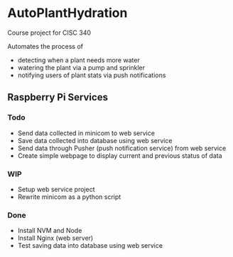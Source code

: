 # AutoPlantHydration
Course project for CISC 340

Automates the process of

- detecting when a plant needs more water
- watering the plant via a pump and sprinkler
- notifying users of plant stats via push notifications

## Raspberry Pi Services

### Todo

- Send data collected in minicom to web service
- Save data collected into database using web service
- Send data through Pusher (push notification service) from web service
- Create simple webpage to display current and previous status of data

### WIP

- Setup web service project
- Rewrite minicom as a python script

### Done

- Install NVM and Node
- Install Nginx (web server)
- Test saving data into database using web service
